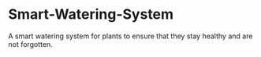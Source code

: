 # Smart-Watering-System
A smart watering system for plants to ensure that they stay healthy and are not forgotten. 

